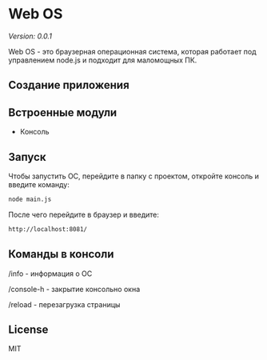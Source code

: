 # Web OS
_Version: 0.0.1_

Web OS - это браузерная операционная система, которая работает под управлением node.js и подходит для маломощных ПК.

## Создание приложения

## Встроенные модули
- Консоль

## Запуск
Чтобы запустить ОС, перейдите в папку с проектом, откройте консоль и введите команду:

```sh
node main.js
```

После чего перейдите в браузер и введите:

```sh
http://localhost:8081/
```

## Команды в консоли
/info - информация о ОС

/console-h - закрытие консольно окна

/reload - перезагрузка страницы

License
----

MIT